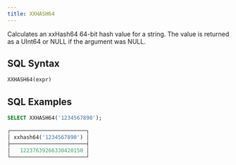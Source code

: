 ```yaml
---
title: XXHASH64
---
```


Calculates an xxHash64 64-bit hash value for a string. The value is returned as a UInt64 or NULL if the argument was NULL.

## SQL Syntax

```sql
XXHASH64(expr)
```

## SQL Examples

```sql
SELECT XXHASH64('1234567890');

┌────────────────────────┐
│ xxhash64('1234567890') │
├────────────────────────┤
│   12237639266330420150 │
└────────────────────────┘
```
